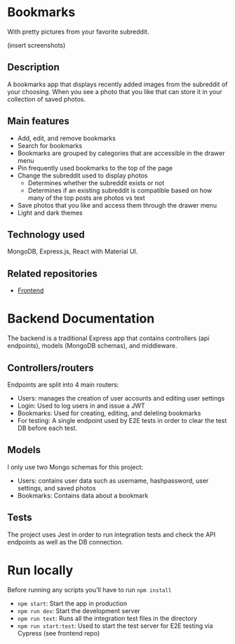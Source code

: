 # Bookmarks
With pretty pictures from your favorite subreddit.

(insert screenshots)

## Description
A bookmarks app that displays recently added images from the subreddit of your choosing. When you see a photo that you like that can store it in your collection of saved photos. 

## Main features
- Add, edit, and remove bookmarks
- Search for bookmarks
- Bookmarks are grouped by categories that are accessible in the drawer menu
- Pin frequently used bookmarks to the top of the page
- Change the subreddit used to display photos
  - Determines whether the subreddit exists or not
  - Determines if an existing subreddit is compatible based on how many of the top posts are photos vs text
- Save photos that you like and access them through the drawer menu
- Light and dark themes

## Technology used
MongoDB, Express.js, React with Material UI.

## Related repositories
- [Frontend](https://github.com/parkersiddall/bookmarks_frontend)

# Backend Documentation
The backend is a traditional Express app that contains controllers (api endpoints), models (MongoDB schemas), and middleware. 

## Controllers/routers
Endpoints are split into 4 main routers:
- Users: manages the creation of user accounts and editing user settings
- Login: Used to log users in and issue a JWT
- Bookmarks: Used for creating, editing, and deleting bookmarks
- For testing: A single endpoint used by E2E tests in order to clear the test DB before each test.

## Models
I only use two Mongo schemas for this project:
- Users: contains user data such as username, hashpassword, user settings, and saved photos
- Bookmarks: Contains data about a bookmark

## Tests
The project uses Jest in order to run integration tests and check the API endpoints as well as the DB connection.

# Run locally
Before running any scripts you'll have to run `npm install`

- `npm start`: Start the app in production
- `npm run dev`: Start the development server
- `npm run text`: Runs all the integration test files in the directory
- `npm run start:test`: Used to start the test server for E2E testing via Cypress (see frontend repo)